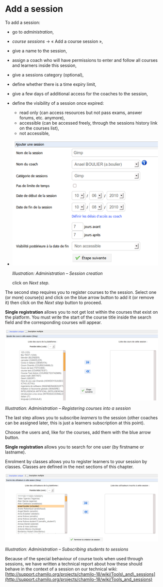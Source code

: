 # Add a session

To add a session:

* go to _administration_,
* _course sessions_ → « Add a course session »,
* give a name to the session,
* assign a coach who will have permissions to enter and follow all courses and learners inside this session,
* give a sessions category \(optional\),
* define whether there is a time expiry limit,
* give a few days of additional access for the coaches to the session,
* define the visibility of a session once expired:
  * read only \(can access resources but not pass exams, answer forums, etc. anymore\),
  * accessible \(can be accessed freely, through the sessions history link on the courses list\),
  * not accessible,
* ![](../../.gitbook/assets/sessionajouter%20%283%29.png)

  _Illustration: Administration – Session creation_

  click on _Next step_.

The second step requires you to register courses to the session. Select one \(or more\) course\(s\) and click on the blue arrow button to add it \(or remove it\) then click on the _Next step_ button to proceed.

**Single registration** allows you to not get lost within the courses that exist on the platform. You must write the start of the course title inside the search field and the corresponding courses will appear.

![](../../.gitbook/assets/session-inscription%20%283%29.png)

_Illustration: Administration – Registering courses into a session_

The last step allows you to subscribe _learners_ to the session \(other coaches can be assigned later, this is just a learners subscription at this point\).

Choose the users and, like for the courses, add them with the blue arrow button.

**Single registration** allows you to search for one user \(by firstname or lastname\).

Enrolment by classes allows you to register learners to your session by classes. Classes are defined in the next sections of this chapter.

![](../../.gitbook/assets/session-inscription2%20%283%29.png)

_Illustration: Administration – Subscribing students to sessions_

Because of the special behaviour of course tools when used through sessions, we have written a technical report about how these should behave in the context of a session on our technical wiki: [http://support.chamilo.org/projects/chamilo-18/wiki/Tools\_and\_sessions](http://support.chamilo.org/projects/chamilo-18/wiki/Tools_and_sessions)

